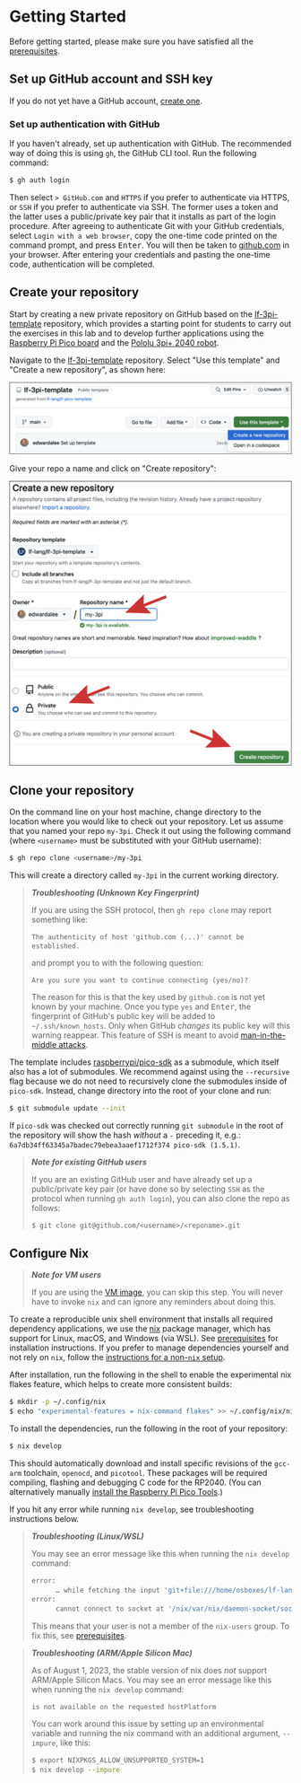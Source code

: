 # Getting Started

Before getting started, please make sure you have satisfied all the [prerequisites](Prerequisites.html).

## Set up GitHub account and SSH key
If you do not yet have a GitHub account, [create one](https://github.com/signup).

### Set up authentication with GitHub
If you haven't already, set up authentication with GitHub. The recommended way of doing this is using `gh`, the GitHub CLI tool. Run the following command:

```bash
$ gh auth login
```
Then select `> GitHub.com` and `HTTPS` if you prefer to authenticate via HTTPS, or `SSH` if you prefer to authenticate via SSH. The former uses a token and the latter uses a public/private key pair that it installs as part of the login procedure. After agreeing to authenticate Git with your GitHub credentials, select `Login with a web browser`, copy the one-time code printed on the command prompt, and press <kbd>Enter</kbd>. You will then be taken to [github.com](https://github.com/login/device) in your browser. After entering your credentials and pasting the one-time code, authentication will be completed.

## Create your repository
Start by creating a new private repository on GitHub based on the [lf-3pi-template](https://github.com/lf-lang/lf-3pi-template) repository, which provides a starting point for students to carry out the exercises in this lab and to develop further applications using the [Raspberry Pi Pico board](https://www.raspberrypi.com/products/raspberry-pi-pico/) and the [Pololu 3pi+ 2040 robot](https://www.pololu.com/docs/0J86).

Navigate to the [lf-3pi-template](https://github.com/lf-lang/lf-3pi-template) repository.  Select "Use this template" and "Create a new repository", as shown here:

<img src="img/3piTemplate.png" alt="Template repo"/>

Give your repo a name and click on "Create repository":

<img src="img/my-3pi.png" alt="new repo"/>

## Clone your repository
On the command line on your host machine, change directory to the location where you would like to check out your repository. Let us assume that you named your repo `my-3pi`. Check it out using the following command (where `<username>` must be substituted with your GitHub username):

```bash
$ gh repo clone <username>/my-3pi
```

This will create a directory called `my-3pi` in the current working directory.

> **_Troubleshooting (Unknown Key Fingerprint)_**
>
> If you are using the SSH protocol, then `gh repo clone` may report something like:
> ```
> The authenticity of host 'github.com (...)' cannot be established.
> ```
> and prompt you to with the following question:
> ```
> Are you sure you want to continue connecting (yes/no)?
> ```
> The reason for this is that the key used by `github.com` is not yet known by your machine.
> Once you type `yes` and <kbd>Enter</kbd>, the fingerprint of GitHub's public key will be added to `~/.ssh/known_hosts`. Only when GitHub _changes_ its public key will this warning reappear. This feature of SSH is meant to avoid [man-in-the-middle attacks](https://en.wikipedia.org/wiki/Man-in-the-middle_attack).

The template includes [raspberrypi/pico-sdk](https://github.com/raspberrypi/pico-sdk) as a submodule, which itself also has a lot of submodules. We recommend against using the `--recursive` flag because we do not need to recursively clone the submodules inside of `pico-sdk`. Instead, change directory into the root of your clone and run:

```bash
$ git submodule update --init
```

If  `pico-sdk` was checked out correctly running `git submodule` in the root of the repository will show the hash _without_ a `-` preceding it,
e.g.: `6a7db34ff63345a7badec79ebea3aaef1712f374 pico-sdk (1.5.1)`.

> **_Note for existing GitHub users_**
>
> If you are an existing GitHub user and have already set up a public/private key pair (or have done so by selecting `SSH` as the protocol when running `gh auth login`), you can also clone the repo as follows:
> ```
> $ git clone git@github.com/<username>/<reponame>.git
> ```

## Configure Nix

> **_Note for VM users_**
>
> If you are using the [VM image](https://vm.lf-lang.org/), you can skip this step. You will never have to invoke `nix` and can ignore any reminders about doing this.

To create a reproducible unix shell environment that installs all required dependency applications, we use the [nix](https://nixos.org) package manager, which has support for Linux, macOS, and Windows (via WSL). See [prerequisites](Prerequisites.html) for installation instructions. If you prefer to manage dependencies yourself and not rely on `nix`, follow the [instructions for a non-`nix` setup](Non-Nix.html).

After installation, run the following in the shell to enable the experimental nix flakes feature, which helps to create more consistent builds:

```bash
$ mkdir -p ~/.config/nix
$ echo "experimental-features = nix-command flakes" >> ~/.config/nix/nix.conf
```

To install the dependencies, run the following in the root of your repository:

```bash
$ nix develop
```

This should automatically download and install specific revisions of the `gcc-arm` toolchain, `openocd`, and `picotool`. These packages will be required compiling, flashing and debugging C code for the RP2040.
(You can alternatively manually [install the Raspberry Pi Pico Tools](Non-Nix.html#install-picotool).)

If you hit any error while running `nix develop`, see troubleshooting instructions below.

> **_Troubleshooting (Linux/WSL)_**
>
> You may see an error message like this when running the `nix develop` command:
> ```bash
> error:
>       … while fetching the input 'git+file:///home/osboxes/lf-lang/my-3pi'
> error:
>       cannot connect to socket at '/nix/var/nix/daemon-socket/socket': Permission denied
>
> ```
> This means that your user is not a member of the `nix-users` group. To fix this, see [prerequisites](Prerequisites.html#using-nix-on-linuxwsl).

> **_Troubleshooting (ARM/Apple Silicon Mac)_**
>
> As of August 1, 2023, the stable version of nix does *not* support ARM/Apple Silicon Macs. You may see an error message like this when running the `nix develop` command:
> ```
> is not available on the requested hostPlatform
> ```
> You can work around this issue by setting up an environmental variable and running the nix command with an additional argument, `--impure`, like this:
> ```bash
> $ export NIXPKGS_ALLOW_UNSUPPORTED_SYSTEM=1
> $ nix develop --impure
> ```
